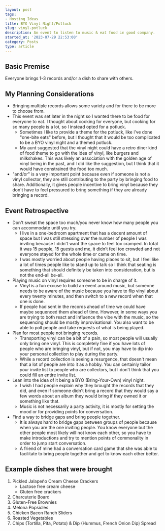 ```yaml
---
layout: post
tags:
- Hosting Ideas
title: BYO Vinyl Night/Potluck
slug: vinyl-potluck
description: An event to listen to music & eat food in good company.
started_at: '2023-07-29 22:53:00'
category: Posts
type: article
---
```


## Basic Premise
Everyone brings 1-3 records and/or a dish to share with others.

## My Planning Considerations
* Bringing multiple records allows some variety and for there to be more to choose from.
* This event was set later in the night so I wanted there to be food for everyone to eat. I thought about cooking for everyone, but cooking for so many people is a lot, so I instead opted for a potluck.
    * Sometimes I like to provide a theme for the potluck, like I've done "one-bite eats" before, but I thought that it would be too complicated to be a BYO vinyl night and a themed potluck.
    * My aunt suggested that the vinyl night could have a retro diner kind of food theme to go with the idea of vinyl, like burgers and milkshakes. This was likely an association with the golden age of vinyl being in the past, and I did like the suggestion, but I think that it would have constrained the food too much.
* "and/or" is a very important point because even if someone is not a vinyl collector, they are still contributing to the party by bringing food to share. Additionally, it gives people incentive to bring vinyl because they don't have to feel pressured to bring something if they are already bringing a record.

## Event Retrospective
* Don't sweat the space too much/you never know how many people you can accommodate until you try.
    * I live in a one-bedroom apartment that has a decent amount of space but I was still stressing over the number of people I was inviting because I didn't want the space to feel too cramped. In total it was 15 people, 15 guests and me, it didn’t feel too crowded and not everyone stayed for the whole time or came on time.
    * I was mostly worried about people having places to sit, but I feel like a lot of times people like to stand up to talk so I think that seating is something that should definitely be taken into consideration, but is not the end-all be-all.
* Playing music on vinyl requires someone to be in charge of it.
    * Vinyl is a fun excuse to build an event around music, but someone needs to be aware of the music because you have to flip vinyl about every twenty minutes, and then switch to a new record when that one is done.
    * If people had sent in the records ahead of time we could have maybe sequenced them ahead of time. However, in some ways you are trying to both react and influence the vibe with the music, so the sequencing should be mostly improvisational. You also want to be able to poll people and take requests of what is being played.
* Plan for most people not bringing records.
    * Transporting vinyl can be a bit of a pain, so most people will usually only bring one vinyl. This is completely fine if you have lots of people who are bringing vinyl, but if not, you may have to dip into your personal collection to play during the party.
    * While a record collection is seeing a resurgence, that doesn't mean that a lot of people are into it as a hobby. You can certainly tailor your invite list to people who are collectors, but I don't think that you could fill an entire invite list.
* Lean into the idea of it being a BYO (Bring-Your-Own) vinyl night.
    * I wish I had people explain why they brought the records that they did, and even if someone didn’t bring a record that they would say a few words about an album they would bring if they owned it or something like that.
    * Music is not necessarily a party activity, it is mostly for setting the mood or for providing points for conversation.
* Find a way to bridge gaps and bring people together.
    * It is always hard to bridge gaps between groups of people because when you are the one inviting people. You know everyone but the other people most likely will not know each other, so you have to make introductions and try to mention points of commonality in order to jump start conversation.
    * A friend of mine had a conversation card game that she was able to facilitate to bring people together and get to know each other better.

## Example dishes that were brought
1. Pickled Jalapeño Cream Cheese Crackers
    * Lactose free cream cheese
    * Gluten free crackers
2. Charcuterie Board
3. Gluten-Free Brownies
4. Melona Popsicles
5. Chicken Bacon Ranch Sliders
6. Roasted Vegetables 
7. Chips (Tortilla, Pita, Potato) & Dip (Hummus, French Onion Dip) Spread